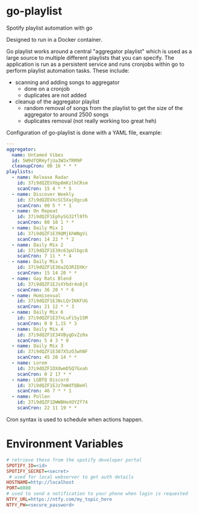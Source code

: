 # go-playlist
Spotify playlist automation with go

Designed to run in a Docker container.

Go playlist works around a central "aggregator playlist" which is used as a large source to multiple different playlists that you can specify.
The application is run as a persistent service and runs cronjobs within go to perform playlist automation tasks.
These include:
- scanning and adding songs to aggregator
    - done on a cronjob
    - duplicates are not added
- cleanup of the aggregator playlist
    - random removal of songs from the playlist to get the size of the aggregator to around 2500 songs
    - duplicates removal (not really working too great heh)

Configuration of go-playlist is done with a YAML file, example:

```yaml
---
aggregator:
  name: Untamed Vibes
  id: 5W9dfQRHyfjUa3W3xTRM9P
  cleanupCron: 00 16 * * *
playlists:
  - name: Release Radar
    id: 37i9dQZEVXbp8mKzlhCRsm
    scanCron: 15 4 * * 5
  - name: Discover Weekly
    id: 37i9dQZEVXcSC5XajOgcu6
    scanCron: 00 5 * * 1
  - name: On Repeat
    id: 37i9dQZF1EphySG32fl9Th
    scanCron: 00 10 1 * *
  - name: Daily Mix 1
    id: 37i9dQZF1E39QMjkhWNgVi
    scanCron: 14 22 * * 2
  - name: Daily Mix 2
    id: 37i9dQZF1E39c63pUlbgc8
    scanCron: 7 11 * * 4
  - name: Daily Mix 5
    id: 37i9dQZF1E36a2Q3RIDXKr
    scanCron: 15 14 20 * *
  - name: Gay Rats Blend
    id: 37i9dQZF1EJsXYbdr4o8jX
    scanCron: 36 20 * * 6
  - name: Homisexual
    id: 37i9dQZF1EJNcLQrIKKFUG
    scanCron: 21 12 * * 3
  - name: Daily Mix 6
    id: 37i9dQZF1E37nLuFiSy1SM
    scanCron: 0 0 1,15 * 3
  - name: Daily Mix 4
    id: 37i9dQZF1E34VBygDvZz0a
    scanCron: 5 4 3 * 0
  - name: Daily Mix 3
    id: 37i9dQZF1E387X5zO3whNF
    scanCron: 45 20 14 * *
  - name: Lorem
    id: 37i9dQZF1DXdwmD5Q7Gxah
    scanCron: 0 2 17 * *
  - name: LGBTQ Discord
    id: 37i9dQZF1EJz7mWdfQBeHl
    scanCron: 46 7 * * 1
  - name: Pollen
    id: 37i9dQZF1DWWBHeXOYZf74
    scanCron: 22 11 19 * *
```
Cron syntax is used to schedule when actions happen.

# Environment Variables
```ini
# retrieve these from the spotify developer portal
SPOTIFY_ID=<id>
SPOTIFY_SECRET=<secret>
 # used for local webserver to get auth details
HOSTNAME=http://localhost
PORT=8080
# used to send a notification to your phone when login is requested
NTFY_URL=https://ntfy.com/my_topic_here
NTFY_PW=<secure_password>
```
